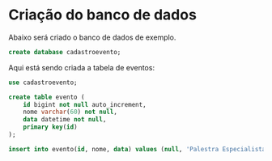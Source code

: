 # Criação do banco de dados

Abaixo será criado o banco de dados de exemplo.

```sql
create database cadastroevento;
```

Aqui está sendo criada a tabela de eventos:

```sql
use cadastroevento;

create table evento (
    id bigint not null auto_increment,
    nome varchar(60) not null,
    data datetime not null,
    primary key(id)
);
```

```sql
insert into evento(id, nome, data) values (null, 'Palestra Especialista JPA', sysdate());
```